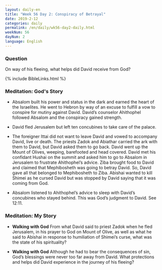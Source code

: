 ```yaml
---
layout: daily-en
title: "Week 56 Day 2: Conspiracy of Betrayal"
date: 2019-2-12
categories: daily
permalink: /en/daily/wk56-day2-daily.html
weekNum: 56
dayNum: 2
language: English
---
```


### Question     
On way of his fleeing, what helps did David receive from God?

{% include BibleLinks.html %} 

### Meditation: God's Story   
+ Absalom built his power and status in the dark and earned the heart of the Israelites. He went to Hebron by way of an excuse to fulfill a vow to conspire for mutiny against David. David’s counselor Ahithophel followed Absalom and the conspiracy gained strength.

+ David fled Jerusalem but left ten concubines to take care of the palace.

+ The foreigner Ittai did not want to leave David and vowed to accompany David, live or death. The priests Zadok and Abiathar carried the ark with them to David, but David asked them to go back. David went up the Mount of Olives, weeping, barefooted and head covered. David met his confidant Hushai on the summit and asked him to go to Absalom in Jerusalem to frustrate Ahithophel’s advice. Ziba brought food to David and claimed that Mephibosheth was going to betray David. So, David gave all that belonged to Mephibosheth to Ziba. Abishai wanted to kill Shimei as he cursed David but was stopped by David saying that it was coming from God.

+ Absalom listened to Ahithophel’s advice to sleep with David’s concubines who stayed behind. This was God’s judgment to David. See 12:11.

### Meditation: My Story   
+ **Walking with God** From what David said to priest Zadok when he fled Jerusalem, in his prayer to God on Mount of Olive, as well as what he said to Abishai in response to humiliation of Shimei’s curse, what was the state of his spirituality?

+ **Walking with God** Although he had to bear the consequences of sin, God’s blessings were never too far away from David. What protections and helps did David experience in the journey of his fleeing?
